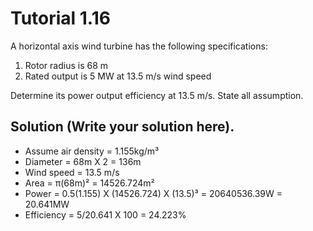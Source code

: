 # Tutorial 1.16

A horizontal axis wind turbine has the following specifications:

1. Rotor radius is 68 m
1. Rated output is 5 MW at 13.5 m/s wind speed

Determine its power output efficiency at 13.5 m/s.  State all assumption.

## Solution (Write your solution here).
- Assume air density = 1.155kg/m³
- Diameter = 68m X 2
         = 136m
- Wind speed = 13.5 m/s
- Area = π(68m)²
     = 14526.724m²
- Power = 0.5(1.155) X (14526.724) X (13.5)³
             = 20640536.39W
             = 20.641MW
- Efficiency = 5/20.641 X 100
             = 24.223%
